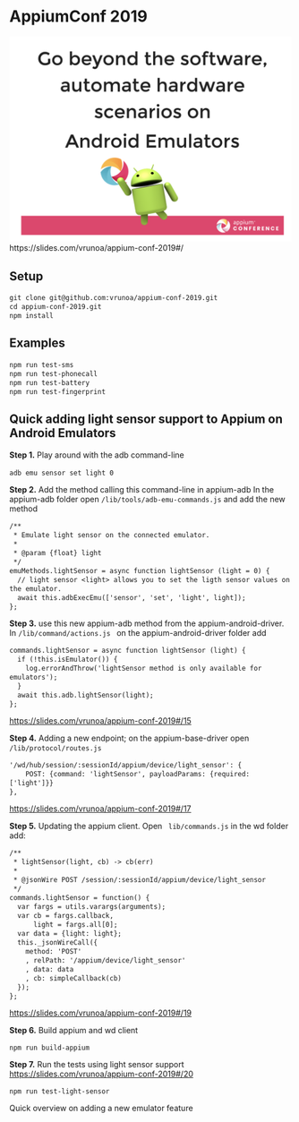 # AppiumConf 2019

<img src="https://github.com/vrunoa/appium-conf-2019/blob/updating-readme/conf-screen.png" width="640" />
https://slides.com/vrunoa/appium-conf-2019#/

## Setup
```
git clone git@github.com:vrunoa/appium-conf-2019.git
cd appium-conf-2019.git
npm install
```

## Examples
```
npm run test-sms
npm run test-phonecall
npm run test-battery
npm run test-fingerprint
```

## Quick adding light sensor support to Appium on Android Emulators

**Step 1.** Play around with the adb command-line

```adb emu sensor set light 0```

**Step 2.** Add the method calling this command-line in appium-adb
In the appium-adb folder open `/lib/tools/adb-emu-commands.js`
and add the new method
```
/**
 * Emulate light sensor on the connected emulator.
 *
 * @param {float} light 
 */
emuMethods.lightSensor = async function lightSensor (light = 0) {
  // light sensor <light> allows you to set the ligth sensor values on the emulator.
  await this.adbExecEmu(['sensor', 'set', 'light', light]);
};
```

**Step 3.** use this new appium-adb method from the appium-android-driver. In `/lib/command/actions.js ` on the appium-android-driver folder add
```
commands.lightSensor = async function lightSensor (light) {
  if (!this.isEmulator()) {
    log.errorAndThrow('lightSensor method is only available for emulators');
  }
  await this.adb.lightSensor(light);
};
```
https://slides.com/vrunoa/appium-conf-2019#/15

**Step 4.** Adding a new endpoint; on the appium-base-driver open ` /lib/protocol/routes.js`

```
'/wd/hub/session/:sessionId/appium/device/light_sensor': {
    POST: {command: 'lightSensor', payloadParams: {required: ['light']}}
},
```
https://slides.com/vrunoa/appium-conf-2019#/17

**Step 5.** Updating the appium client. Open ` lib/commands.js` in the wd folder add:
```
/**
 * lightSensor(light, cb) -> cb(err)
 *
 * @jsonWire POST /session/:sessionId/appium/device/light_sensor
 */
commands.lightSensor = function() {
  var fargs = utils.varargs(arguments);
  var cb = fargs.callback,
      light = fargs.all[0];
  var data = {light: light};
  this._jsonWireCall({
    method: 'POST'
    , relPath: '/appium/device/light_sensor'
    , data: data
    , cb: simpleCallback(cb)
  });
};
```
https://slides.com/vrunoa/appium-conf-2019#/19

**Step 6.** Build appium and wd client
```
npm run build-appium
```

**Step 7.** Run the tests using light sensor support
https://slides.com/vrunoa/appium-conf-2019#/20
```
npm run test-light-sensor
```

Quick overview on adding a new emulator feature